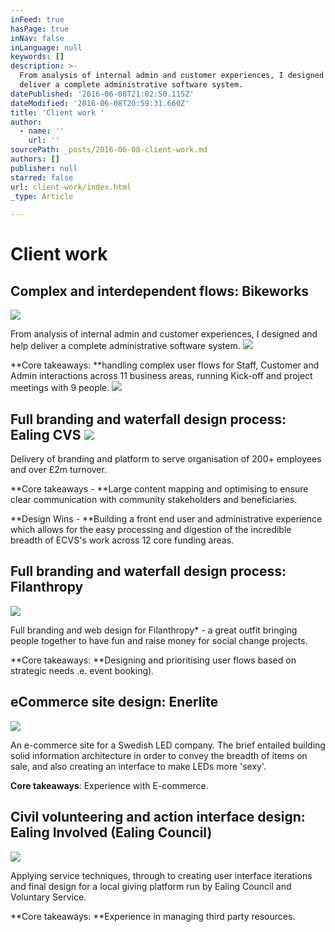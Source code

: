 ```yaml
---
inFeed: true
hasPage: true
inNav: false
inLanguage: null
keywords: []
description: >-
  From analysis of internal admin and customer experiences, I designed and help
  deliver a complete administrative software system.
datePublished: '2016-06-08T21:02:50.115Z'
dateModified: '2016-06-08T20:59:31.660Z'
title: 'Client work '
author:
  - name: ''
    url: ''
sourcePath: _posts/2016-06-08-client-work.md
authors: []
publisher: null
starred: false
url: client-work/index.html
_type: Article

---
```

# Client work 

## Complex and interdependent flows: Bikeworks
![](https://the-grid-user-content.s3-us-west-2.amazonaws.com/a64f3602-6573-44fa-b62d-698091ccd2c9.png)

From analysis of internal admin and customer experiences, I designed and help deliver a complete administrative software system.
![](https://the-grid-user-content.s3-us-west-2.amazonaws.com/3933b193-e3ac-49db-a36e-f35045852bb3.jpg)

**Core takeaways: **handling complex user flows for Staff, Customer and Admin interactions across 11 business areas, running Kick-off and project meetings with 9 people.
![](https://the-grid-user-content.s3-us-west-2.amazonaws.com/59a3bba2-d101-4430-a687-6e6747936446.png)

## Full branding and waterfall design process: Ealing CVS ![](https://s3-us-west-2.amazonaws.com/the-grid-img/p/6210663ddba3e39575a5621fbb0cc570b5aa3900.png)

Delivery of branding and platform to serve organisation of 200+ employees and over £2m turnover.

**Core takeaways - **Large content mapping and optimising to ensure clear communication with community stakeholders and beneficiaries.

**Design Wins - **Building a front end user and administrative experience which allows for the easy processing and digestion of the incredible breadth of ECVS's work across 12 core funding areas.

## Full branding and waterfall design process: Filanthropy
![](https://s3-us-west-2.amazonaws.com/the-grid-img/p/e95898af5ee4bccb26a7d5ecd1a9ecdc780d88c0.png)

Full branding and web design for Filanthropy\* - a great outfit bringing people together to have fun and raise money for social change projects.

**Core takeaways: **Designing and prioritising user flows based on strategic needs .e. event booking).

## eCommerce site design: Enerlite
![](https://s3-us-west-2.amazonaws.com/the-grid-img/p/1151992f6590c9eefaebad558ed388835f41f968.png)

An e-commerce site for a Swedish LED company. The brief entailed building solid information architecture in order to convey the breadth of items on sale, and also creating an interface to make LEDs more 'sexy'.

**Core takeaways**: Experience with E-commerce.

## Civil volunteering and action interface design: Ealing Involved (Ealing Council)
![](https://s3-us-west-2.amazonaws.com/the-grid-img/p/ce06e57ec7479e7e294a6190b63854716946a98f.png)

Applying service techniques, through to creating user interface iterations and final design for a local giving platform run by Ealing Council and Voluntary Service.

**Core takeaways: **Experience in managing third party resources.